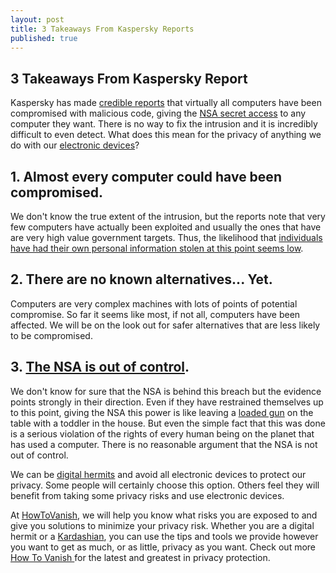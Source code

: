 ```yaml
---
layout: post
title: 3 Takeaways From Kaspersky Reports
published: true
---
```

<h2>3 Takeaways From Kaspersky Report</h2>
<p>Kaspersky has made <a href="http://securelist.com/files/2015/02/Equation_group_questions_and_answers.pdf" target="_blank">credible reports</a> that virtually all computers have been compromised with malicious code, giving the <a title="nsa spying" href="http://www.howtovanish.com/2015/03/3-takeaways-from-kaspersky-reports" target="_blank">NSA secret access</a> to any computer they want. There is no way to fix the intrusion and it is incredibly difficult to even detect. What does this mean for the privacy of anything we do with our <a title="privacy software" href="http://www.howtovanish.com/privacy-tools-and-resources/privacy-software/" target="_blank">electronic devices</a>?</p>
<h2>1. Almost every computer could have been compromised.</h2>
<p>We don't know the true extent of the intrusion, but the reports note that very few computers have actually been exploited and usually the ones that have are very high value government targets. Thus, the likelihood that <a href="https://www.schneier.com/blog/archives/2015/02/the_equation_gr.html" target="_blank">individuals have had their own personal information stolen at this point seems low</a>.</p>
<h2>2. There are no known alternatives... Yet.</h2>
<p>Computers are very complex machines with lots of points of potential compromise. So far it seems like most, if not all, computers have been affected. We will be on the look out for safer alternatives that are less likely to be compromised.</p>
<h2>3. <a href="http://thehill.com/blogs/pundits-blog/homeland-security/203872-nsa-spying-out-of-control" target="_blank">The NSA is out of control</a>.</h2>
<p>We don't know for sure that the NSA is behind this breach but the evidence points strongly in their direction. Even if they have restrained themselves up to this point, giving the NSA this power is like leaving a <a href="http://en.wikipedia.org/wiki/Korematsu_v._United_States" target="_blank">loaded gun</a> on the table with a toddler in the house. But even the simple fact that this was done is a serious violation of the rights of every human being on the planet that has used a computer. There is no reasonable argument that the NSA is not out of control.</p>
<p>We can be <a href="http://www.howtovanish.com/2009/09/are-your-phone-conversations-recorded/" target="_blank">digital hermits</a> and avoid all electronic devices to protect our privacy. Some people will certainly choose this option. Others feel they will benefit from taking some privacy risks and use electronic devices.</p>
<p>At <a href="http://www.howtovanish.com/about/" target="_blank">HowToVanish</a>, we will help you know what risks you are exposed to and give you solutions to minimize your privacy risk. Whether you are a digital hermit or a <a href="http://www.celebuzz.com/news/kim-kardashian/" target="_blank">Kardashian</a>, you can use the tips and tools we provide however you want to get as much, or as little, privacy as you want. Check out more <a href="http://www.howtovanish.com/products/how-to-vanish-book/" target="_blank">How To Vanish </a>for the latest and greatest in privacy protection.</p>
